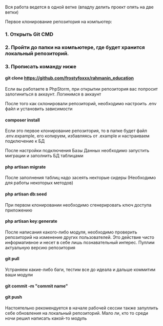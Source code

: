 Вся работа ведется в одной ветке (впадлу делить проект опять на две ветки)

Первое клонирование репозитория на компьютер:
### 1. Открыть Git CMD
### 2. Пройти до папки на компьютере, где будет хранится локальный репозиторий.
### 3. Прописать команду ниже
#### git clone https://github.com/frostyfoxxx/rahmanin_education

Если вы работаете в PhpStorm, при открытии репозитория вас попросит залогиниться в аккаунт.
Логинимся в аккаунт

После того как склонировали репозиторий, необходимо настроить .env файл и установить зависимости
#### composer install
Если это первое клонирование репозитория, то в папке будет файл .env.expample, его копируем, избавляясь от .example и настраиваем подключение к БД

После настройки подключения Базы Данных необходимо запустить миграции и заполнить БД таблицами
#### php artisan migrate

После заполнения таблиц надо засеять некторые сидеры (Необходимо для работы некоторых методов)
#### php artisan db:seed

При первом клонировании необходимо сгенерировать ключ доступа приложению
#### php artisan key:generate

После написания какого-либо модуля, необходимо проверить репозиторий на изменение других пользователей. Это действие чисто информативное и несет в себе лишь познавательный интерес. Пуллим актуальную версию репозитория
#### git pull
Устраняем какие-либо баги, тестим все до идеала и дальше коммитим ваши модули
#### git commit -m "commit name"
#### git push

Настоятельно рекомендуется в начале рабочей сессии также запуллить себе обновления на локальный репозиторий. Мало ли, кто то среди ночи решил написать какой-то модуль

